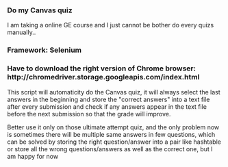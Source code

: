 
<h3>Do my Canvas quiz</h3> 
<p>I am taking a online GE course and I just cannot be bother do every quizs manually..</p>
<h3>Framework: Selenium</h3>
<h3>Have to download the right version of Chrome browser: http://chromedriver.storage.googleapis.com/index.html</h3>
<p>This script will automaticity do the Canvas quiz, it will always select the last answers in the beginning and store the "correct answers" into a text file after every submission and check if any answers appear in the text file before the next submission so that the grade will improve.</p> 

<p>Better use it only on those ultimate attempt quiz, and the only problem now is sometimes there will be multiple same answers in few questions, which can be solved by storing the right question/answer into a pair like hashtable or store all the wrong questions/answers as well as the correct one, but I am happy for now</p>
